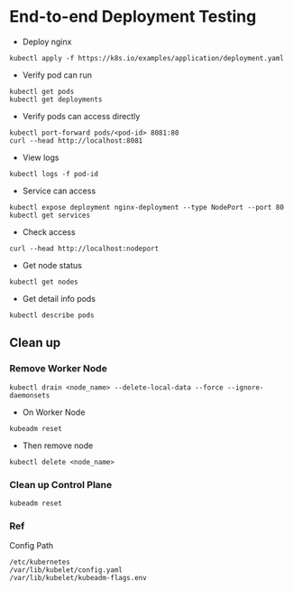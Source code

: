 # End-to-end Deployment Testing

- Deploy nginx

```
kubectl apply -f https://k8s.io/examples/application/deployment.yaml
```

- Verify pod can run

```
kubectl get pods
kubectl get deployments
```

- Verify pods can access directly

```
kubectl port-forward pods/<pod-id> 8081:80
curl --head http://localhost:8081
```

- View logs

```
kubectl logs -f pod-id
```

- Service can access

```
kubectl expose deployment nginx-deployment --type NodePort --port 80
kubectl get services
```

- Check access

```
curl --head http://localhost:nodeport
```

- Get node status

```
kubectl get nodes
```

- Get detail info pods

```
kubectl describe pods
```

## Clean up

### Remove Worker Node

```
kubectl drain <node_name> --delete-local-data --force --ignore-daemonsets
```

- On Worker Node

```
kubeadm reset
```

- Then remove node

```
kubectl delete <node_name>
```

### Clean up Control Plane

```
kubeadm reset
```


### Ref

Config Path

```
/etc/kubernetes
/var/lib/kubelet/config.yaml
/var/lib/kubelet/kubeadm-flags.env
```
